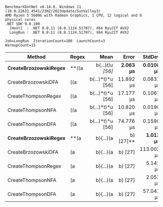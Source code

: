 ```

BenchmarkDotNet v0.14.0, Windows 11 (10.0.22631.4541/23H2/2023Update/SunValley3)
AMD Ryzen 5 5600G with Radeon Graphics, 1 CPU, 12 logical and 6 physical cores
.NET SDK 9.0.100
  [Host]  : .NET 8.0.11 (8.0.1124.51707), X64 RyuJIT AVX2
  LongRun : .NET 8.0.11 (8.0.1124.51707), X64 RyuJIT AVX2

Job=LongRun  IterationCount=100  LaunchCount=3  
WarmupCount=15  

```
| Method                | Regex                | Mean       | Error     | StdDev    | Median     | Allocated |
|---------------------- |--------------------- |-----------:|----------:|----------:|-----------:|----------:|
| **CreateBrzozowskiRegex** | **((a|b(...)*t)*u [56]** |   **2.063 μs** | **0.0108 μs** | **0.0550 μs** |   **2.041 μs** |    **3.1 KB** |
| CreateBrzozowskiDFA   | ((a|b(...)*t)*u [56] |  11.892 μs | 0.0837 μs | 0.4229 μs |  11.744 μs |  15.45 KB |
| CreateThompsonRegex   | ((a|b(...)*t)*u [56] |  17.177 μs | 0.1067 μs | 0.5087 μs |  17.343 μs |  89.23 KB |
| CreateThompsonNFA     | ((a|b(...)*t)*u [56] |  10.820 μs | 0.0190 μs | 0.0966 μs |  10.830 μs |   7.55 KB |
| CreateThompsonDFA     | ((a|b(...)*t)*u [56] |  74.776 μs | 0.1598 μs | 0.7981 μs |  74.763 μs |  98.77 KB |
| **CreateBrzozowskiRegex** | **(a|b)(...)(a|b) [27]** |   **1.013 μs** | **0.0035 μs** | **0.0172 μs** |   **1.009 μs** |    **1.7 KB** |
| CreateBrzozowskiDFA   | (a|b)(...)(a|b) [27] | 113.002 μs | 0.3559 μs | 1.8037 μs | 113.267 μs |  85.14 KB |
| CreateThompsonRegex   | (a|b)(...)(a|b) [27] |   5.141 μs | 0.0356 μs | 0.1693 μs |   5.108 μs |  28.02 KB |
| CreateThompsonNFA     | (a|b)(...)(a|b) [27] |   2.053 μs | 0.0053 μs | 0.0265 μs |   2.046 μs |   2.26 KB |
| CreateThompsonDFA     | (a|b)(...)(a|b) [27] |  57.047 μs | 0.1341 μs | 0.6597 μs |  56.934 μs |  85.64 KB |
